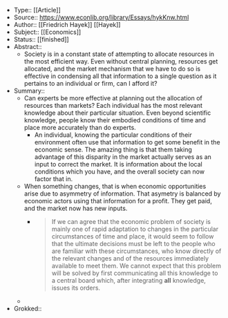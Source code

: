- Type:: [[Article]]
- Source:: https://www.econlib.org/library/Essays/hykKnw.html
- Author:: [[Friedrich Hayek]] [[Hayek]]
- Subject:: [[Economics]]
- Status:: [[finished]]
- Abstract::
    - Society is in a constant state of attempting to allocate resources in the most efficient way. Even without central planning, resources get allocated, and the market mechanism that we have to do so is effective in condensing all that information to a single question as it pertains to an individual or firm, can I afford it?
- Summary::
    - Can experts be more effective at planning out the allocation of resources than markets? Each individual has the most relevant knowledge about their particular situation. Even beyond scientific knowledge, people know their embodied conditions of time and place more accurately than do experts.
        - An individual, knowing the particular conditions of their environment often use that information to get some benefit in the economic sense. The amazing thing is that them taking advantage of this disparity in the market actually serves as an input to correct the market. It is information about the local conditions which you have, and the overall society can now factor that in.
    - When something changes, that is when economic opportunities arise due to asymmetry of information. That asymetry is balanced by economic actors using that information for a profit. They get paid, and the market now has new inputs.
        - > If we can agree that the economic problem of society is mainly one of rapid adaptation to changes in the particular circumstances of time and place, it would seem to follow that the ultimate decisions must be left to the people who are familiar with these circumstances, who know directly of the relevant changes and of the resources immediately available to meet them. We cannot expect that this problem will be solved by first communicating all this knowledge to a central board which, after integrating __all__ knowledge, issues its orders.
    - 
- Grokked::
